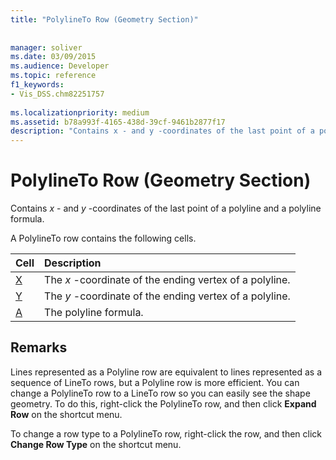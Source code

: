 ```yaml
---
title: "PolylineTo Row (Geometry Section)"
 
 
manager: soliver
ms.date: 03/09/2015
ms.audience: Developer
ms.topic: reference
f1_keywords:
- Vis_DSS.chm82251757
 
ms.localizationpriority: medium
ms.assetid: b78a993f-4165-438d-39cf-9461b2877f17
description: "Contains x - and y -coordinates of the last point of a polyline and a polyline formula."
---
```


# PolylineTo Row (Geometry Section)

Contains  *x*  - and  *y*  -coordinates of the last point of a polyline and a polyline formula. 
  
A PolylineTo row contains the following cells.
  
|**Cell**|**Description**|
|:-----|:-----|
|[X](x-cell-geometry-section.md) <br/> |The *x*  -coordinate of the ending vertex of a polyline. |
|[Y](y-cell-geometry-section.md) <br/> |The *y*  -coordinate of the ending vertex of a polyline. |
|[A](a-cell-geometry-section.md) <br/> |The polyline formula. |
   
## Remarks

Lines represented as a Polyline row are equivalent to lines represented as a sequence of LineTo rows, but a Polyline row is more efficient. You can change a PolylineTo row to a LineTo row so you can easily see the shape geometry. To do this, right-click the PolylineTo row, and then click **Expand Row** on the shortcut menu. 
  
To change a row type to a PolylineTo row, right-click the row, and then click **Change Row Type** on the shortcut menu. 
  

